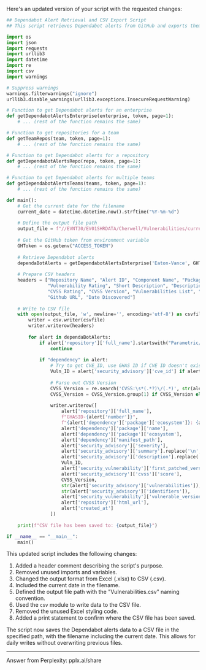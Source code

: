 Here's an updated version of your script with the requested changes:

```python
## Dependabot Alert Retrieval and CSV Export Script
## This script retrieves Dependabot alerts from GitHub and exports them to a CSV file.

import os
import json
import requests
import urllib3
import datetime
import re
import csv
import warnings

# Suppress warnings
warnings.filterwarnings("ignore")
urllib3.disable_warnings(urllib3.exceptions.InsecureRequestWarning)

# Function to get Dependabot alerts for an enterprise
def getDependabotAlertsEnterprise(enterprise, token, page=1):
    # ... (rest of the function remains the same)

# Function to get repositories for a team
def getTeamRepos(team, token, page=1):
    # ... (rest of the function remains the same)

# Function to get Dependabot alerts for a repository
def getDependabotAlertsRepo(repo, token, page=1):
    # ... (rest of the function remains the same)

# Function to get Dependabot alerts for multiple teams
def getDependabotAlertsTeams(teams, token, page=1):
    # ... (rest of the function remains the same)

def main():
    # Get the current date for the filename
    current_date = datetime.datetime.now().strftime("%Y-%m-%d")
    
    # Define the output file path
    output_file = f"//EVNT30/EV01SHRDATA/Cherwell/Vulnerabilities/current/Vulnerabilities_{current_date}.csv"
    
    # Get the GitHub token from environment variable
    GHToken = os.getenv("ACCESS_TOKEN")
    
    # Retrieve Dependabot alerts
    dependaBotAlerts = getDependabotAlertsEnterprise('Eaton-Vance', GHToken)
    
    # Prepare CSV headers
    headers = ["Repository Name", "Alert ID", "Component Name", "Package Name", "Ecosystem", "Manifest Path", 
               "Vulnerability Rating", "Short Description", "Description", "Vulnerability ID", "First Patched Version", 
               "CVSS Rating", "CVSS Version", "Vulnerabilities List", "Identifiers", "Vulnerable Version Range", 
               "Github URL", "Date Discovered"]
    
    # Write to CSV file
    with open(output_file, 'w', newline='', encoding='utf-8') as csvfile:
        writer = csv.writer(csvfile)
        writer.writerow(headers)
        
        for alert in dependaBotAlerts:
            if alert['repository']['full_name'].startswith("Parametric/"):
                continue
            
            if "dependency" in alert:
                # Try to get CVE_ID, use GHAS ID if CVE ID doesn't exist
                Vuln_ID = alert['security_advisory']['cve_id'] if alert['security_advisory']['cve_id'] else alert['security_advisory']['ghsa_id']
                
                # Parse out CVSS Version
                CVSS_Version = re.search('CVSS:\s*(.*?)\/(.*)', str(alert['security_advisory']['cvss']['vector_string']))
                CVSS_Version = CVSS_Version.group(1) if CVSS_Version else ""
                
                writer.writerow([
                    alert['repository']['full_name'],
                    f"GHASID-{alert['number']}",
                    f"{alert['dependency']['package']['ecosystem']}: {alert['dependency']['package']['name']}",
                    alert['dependency']['package']['name'],
                    alert['dependency']['package']['ecosystem'],
                    alert['dependency']['manifest_path'],
                    alert['security_advisory']['severity'],
                    alert['security_advisory']['summary'].replace('\n', '').replace('\r', ''),
                    alert['security_advisory']['description'].replace('\n', '').replace('\r', ''),
                    Vuln_ID,
                    alert['security_vulnerability']['first_patched_version']['identifier'] if alert['security_vulnerability']['first_patched_version'] else "Not patched",
                    alert['security_advisory']['cvss']['score'],
                    CVSS_Version,
                    str(alert['security_advisory']['vulnerabilities']),
                    str(alert['security_advisory']['identifiers']),
                    alert['security_vulnerability']['vulnerable_version_range'],
                    alert['repository']['html_url'],
                    alert['created_at']
                ])
    
    print(f"CSV file has been saved to: {output_file}")

if __name__ == "__main__":
    main()
```

This updated script includes the following changes:

1. Added a header comment describing the script's purpose.
2. Removed unused imports and variables.
3. Changed the output format from Excel (.xlsx) to CSV (.csv).
4. Included the current date in the filename.
5. Defined the output file path with the "Vulnerabilities.csv" naming convention.
6. Used the `csv` module to write data to the CSV file.
7. Removed the unused Excel styling code.
8. Added a print statement to confirm where the CSV file has been saved.

The script now saves the Dependabot alerts data to a CSV file in the specified path, with the filename including the current date. This allows for daily writes without overwriting previous files.

---
Answer from Perplexity: pplx.ai/share
